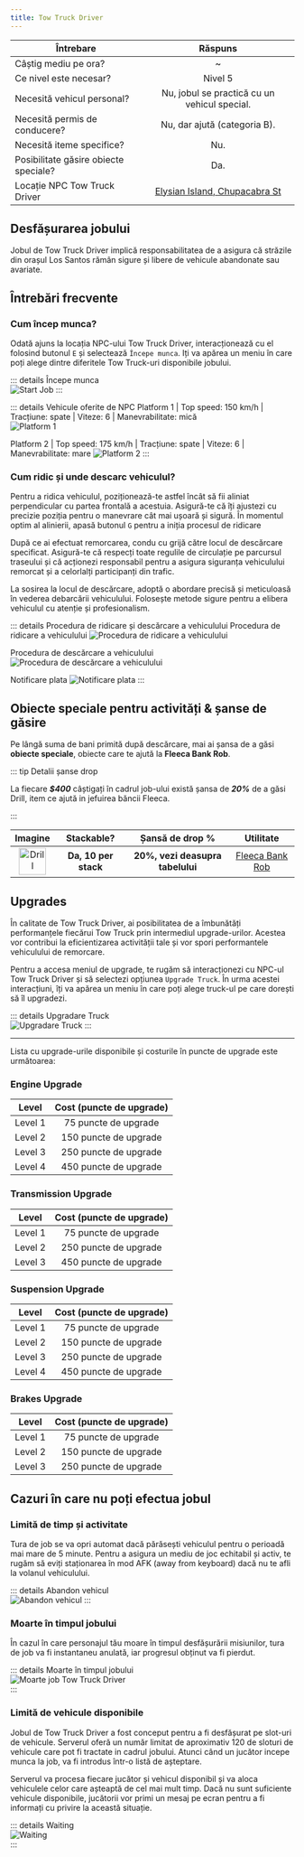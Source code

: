 ```yaml
---
title: Tow Truck Driver
---
```


| Întrebare   | Răspuns |
| ----------- | :-----------: |
| Câștig mediu pe ora? | ~<Dinero :amount='1700' /> |
| Ce nivel este necesar? | Nivel 5 |
| Necesită vehicul personal? | Nu, jobul se practică cu un vehicul special. |
| Necesită permis de conducere? | Nu, dar ajută (categoria B). |
| Necesită iteme specifice? | Nu. |
| Posibilitate găsire obiecte speciale? | Da. |
| Locație NPC Tow Truck Driver | [Elysian Island, Chupacabra St](https://i.imgur.com/ozXA6Bx.png)  |

## Desfășurarea jobului  

Jobul de Tow Truck Driver implică responsabilitatea de a asigura că străzile din orașul Los Santos rămân sigure și libere de vehicule abandonate sau avariate.

## Întrebări frecvente

### Cum încep munca?

Odată ajuns la locația NPC-ului Tow Truck Driver, interacționează cu el folosind butonul `E` și selectează `Începe munca`. Iți va apărea un meniu în care poți alege dintre diferitele Tow Truck-uri disponibile jobului.

::: details Începe munca  
  <Image src="https://i.imgur.com/pjN4mHl.gif" alt="Start Job" />
:::  

::: details Vehicule oferite de NPC 
  Platform 1 | Top speed: 150 km/h | Tracțiune: spate | Viteze: 6 | Manevrabilitate: mică  
  <Image src="https://i.imgur.com/CeAfyIF.png" alt="Platform 1" />
  
  Platform 2 | Top speed: 175 km/h | Tracțiune: spate | Viteze: 6 | Manevrabilitate: mare 
  <Image src="https://i.imgur.com/XBom2ja.png" alt="Platform 2" />
::: 
 
### Cum ridic și unde descarc vehiculul?  

Pentru a ridica vehiculul, poziționează-te astfel încât să fii aliniat perpendicular cu partea frontală a acestuia. Asigură-te că îți ajustezi cu precizie poziția pentru o manevrare cât mai ușoară și sigură. În momentul optim al alinierii, apasă butonul `G` pentru a iniția procesul de ridicare

După ce ai efectuat remorcarea, condu cu grijă către locul de descărcare specificat. Asigură-te că respecți toate regulile de circulație pe parcursul traseului și că acționezi responsabil pentru a asigura siguranța vehiculului remorcat și a celorlalți participanți din trafic.

La sosirea la locul de descărcare, adoptă o abordare precisă și meticuloasă în vederea debarcării vehiculului. Folosește metode sigure pentru a elibera vehiculul cu atenție și profesionalism.

::: details Procedura de ridicare și descărcare a vehiculului
  Procedura de ridicare a vehiculului 
  <Image src="https://i.imgur.com/P7PLJLR.gif" alt="Procedura de ridicare a vehiculului" />
  
  Procedura de descărcare a vehiculului
  <Image src="https://i.imgur.com/umeK5SR.gif" alt="Procedura de descărcare a vehiculului" />
  
  Notificare plata
  <Image src="https://i.imgur.com/0M4NBWF.png" alt="Notificare plata" />
:::  

## Obiecte speciale pentru activități & șanse de găsire  

Pe lângă suma de bani primită după descărcare, mai ai șansa de a găsi **obiecte speciale**, obiecte care te ajută la **Fleeca Bank Rob**.

::: tip Detalii șanse drop

La fiecare _**$400**_ câștigați în cadrul job-ului există șansa de _**20%**_ de a găsi Drill, item ce ajută in jefuirea băncii Fleeca.

:::

| **Imagine** | **Stackable?** | **Șansă de drop %** | **Utilitate**
| :-----------: | :-----------: | :-----------: | :-----------: |
| <Image src="https://i.imgur.com/oXVperm.png" alt="Drill" width="48" label="Drill" /> | **Da, 10 per stack** |  **20%, vezi deasupra tabelului**  | [Fleeca Bank Rob](../illegal-activities/robberies/fleeca-bank-robbery) |

## Upgrades

În calitate de Tow Truck Driver, ai posibilitatea de a îmbunătăți performanțele fiecărui Tow Truck prin intermediul upgrade-urilor. Acestea vor contribui la eficientizarea activității tale și vor spori performantele vehiculului de remorcare. 

Pentru a accesa meniul de upgrade, te rugăm să interacționezi cu NPC-ul Tow Truck Driver și să selectezi opțiunea `Upgrade Truck`. În urma acestei interacțiuni, îți va apărea un meniu în care poți alege truck-ul pe care dorești să îl upgradezi.

::: details Upgradare Truck  
  <Image src="https://i.imgur.com/GmPrrZq.gif" alt="Upgradare Truck" />
:::  

---

Lista cu upgrade-urile disponibile și costurile în puncte de upgrade este următoarea:

### Engine Upgrade

| Level | Cost (puncte de upgrade) |
| ----------- | :-----------: |
| Level 1 | 75 puncte de upgrade |
| Level 2 | 150 puncte de upgrade |
| Level 3 | 250 puncte de upgrade |
| Level 4 | 450 puncte de upgrade |

###  Transmission Upgrade

| Level | Cost (puncte de upgrade) |
| ----------- | :-----------: |
| Level 1 | 75 puncte de upgrade |
| Level 2 | 250 puncte de upgrade |
| Level 3 | 450 puncte de upgrade |

###  Suspension Upgrade

| Level | Cost (puncte de upgrade) |
| ----------- | :-----------: |
| Level 1 | 75 puncte de upgrade |
| Level 2 | 150 puncte de upgrade |
| Level 3 | 250 puncte de upgrade |
| Level 4 | 450 puncte de upgrade |

###  Brakes Upgrade

| Level | Cost (puncte de upgrade) |
| ----------- | :-----------: |
| Level 1 | 75 puncte de upgrade |
| Level 2 | 150 puncte de upgrade |
| Level 3 | 250 puncte de upgrade |

## Cazuri în care nu poți efectua jobul  

### Limită de timp și activitate 

Tura de job se va opri automat dacă părăsești vehiculul pentru o perioadă mai mare de 5 minute. Pentru a asigura un mediu de joc echitabil și activ, te rugăm să eviți staționarea în mod AFK (away from keyboard) dacă nu te afli la volanul vehiculului.

::: details Abandon vehicul  
<Image src="https://i.imgur.com/X498ql8.png" alt="Abandon vehicul" />
:::  

### Moarte în timpul jobului

În cazul în care personajul tău moare în timpul desfășurării misiunilor, tura de job va fi instantaneu anulată, iar progresul obținut va fi pierdut.

::: details Moarte în timpul jobului  
 <Image src="https://i.imgur.com/zaz9CYG.png" alt="Moarte job Tow Truck Driver" />  
:::  

### Limită de vehicule disponibile

Jobul de Tow Truck Driver a fost conceput pentru a fi desfășurat pe slot-uri de vehicule. Serverul oferă un număr limitat de aproximativ 120 de sloturi de vehicule care pot fi tractate in cadrul jobului. Atunci când un jucător incepe munca la job, va fi introdus într-o listă de așteptare. 

Serverul va procesa fiecare jucător și vehicul disponibil și va aloca vehiculele celor care așteaptă de cel mai mult timp. Dacă nu sunt suficiente vehicule disponibile, jucătorii vor primi un mesaj pe ecran pentru a fi informați cu privire la această situație.

::: details Waiting  
 <Image src="https://i.imgur.com/5jmZXwP.png" alt="Waiting" />  
:::  
